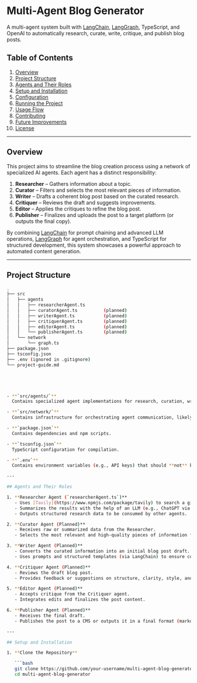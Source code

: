 # Multi-Agent Blog Generator

A multi-agent system built with [LangChain](https://github.com/hwchase17/langchain), [LangGraph](https://github.com/jetpack-io/langgraph), TypeScript, and OpenAI to automatically research, curate, write, critique, and publish blog posts.

## Table of Contents

1. [Overview](#overview)  
2. [Project Structure](#project-structure)  
3. [Agents and Their Roles](#agents-and-their-roles)  
4. [Setup and Installation](#setup-and-installation)  
5. [Configuration](#configuration)  
6. [Running the Project](#running-the-project)  
7. [Usage Flow](#usage-flow)  
8. [Contributing](#contributing)  
9. [Future Improvements](#future-improvements)  
10. [License](#license)

---

## Overview

This project aims to streamline the blog creation process using a network of specialized AI agents. Each agent has a distinct responsibility:

1. **Researcher** – Gathers information about a topic.  
2. **Curator** – Filters and selects the most relevant pieces of information.  
3. **Writer** – Drafts a coherent blog post based on the curated research.  
4. **Critiquer** – Reviews the draft and suggests improvements.  
5. **Editor** – Applies the critiques to refine the blog post.  
6. **Publisher** – Finalizes and uploads the post to a target platform (or outputs the final copy).

By combining [LangChain](https://github.com/hwchase17/langchain) for prompt chaining and advanced LLM operations, [LangGraph](https://github.com/jetpack-io/langgraph) for agent orchestration, and TypeScript for structured development, this system showcases a powerful approach to automated content generation.

---

## Project Structure

```bash
.
├── src
│   ├── agents
│   │   ├── researcherAgent.ts
│   │   ├── curatorAgent.ts          (planned)
│   │   ├── writerAgent.ts           (planned)
│   │   ├── critiquerAgent.ts        (planned)
│   │   ├── editorAgent.ts           (planned)
│   │   └── publisherAgent.ts        (planned)
│   └── network
│       └── graph.ts
├── package.json
├── tsconfig.json
├── .env (ignored in .gitignore)
└── project-guide.md





- **`src/agents/`**  
  Contains specialized agent implementations for research, curation, writing, critique, editing, and publishing.

- **`src/network/`**  
  Contains infrastructure for orchestrating agent communication, likely leveraging [LangGraph](https://github.com/jetpack-io/langgraph).

- **`package.json`**  
  Contains dependencies and npm scripts.

- **`tsconfig.json`**  
  TypeScript configuration for compilation.

- **`.env`**  
  Contains environment variables (e.g., API keys) that should **not** be committed to version control.

---

## Agents and Their Roles

1. **Researcher Agent (`researcherAgent.ts`)**  
   - Uses [Tavily](https://www.npmjs.com/package/tavily) to search a given topic.  
   - Summarizes the results with the help of an LLM (e.g., ChatGPT via the OpenAI API).  
   - Outputs structured research data to be consumed by other agents.

2. **Curator Agent (Planned)**  
   - Receives raw or summarized data from the Researcher.  
   - Selects the most relevant and high-quality pieces of information for the writer.

3. **Writer Agent (Planned)**  
   - Converts the curated information into an initial blog post draft.  
   - Uses prompts and structured templates (via LangChain) to ensure coherence and style.

4. **Critiquer Agent (Planned)**  
   - Reviews the draft blog post.  
   - Provides feedback or suggestions on structure, clarity, style, and accuracy.

5. **Editor Agent (Planned)**  
   - Accepts critique from the Critiquer agent.  
   - Integrates edits and finalizes the post content.

6. **Publisher Agent (Planned)**  
   - Receives the final draft.  
   - Publishes the post to a CMS or outputs it in a final format (markdown, HTML, etc.).

---

## Setup and Installation

1. **Clone the Repository**

   ```bash
   git clone https://github.com/your-username/multi-agent-blog-generator.git
   cd multi-agent-blog-generator
